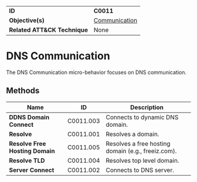 |||
|---|---|
|**ID**|**C0011**|
|**Objective(s)**|[Communication](../micro-behaviors/communication)|
|**Related ATT&CK Technique**|None|


DNS Communication
=================
The DNS Communication micro-behavior focuses on DNS communication. 

Methods
-------
|Name|ID|Description|
|---|---|---|
|**DDNS Domain Connect**|C0011.003|Connects to dynamic DNS domain.|
|**Resolve**|C0011.001|Resolves a domain.|
|**Resolve Free Hosting Domain**|C0011.005|Resolves a free hosting domain (e.g., freeiz.com).|
|**Resolve TLD**|C0011.004|Resolves top level domain.|
|**Server Connect**|C0011.002|Connects to DNS server.|
